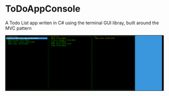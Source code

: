 # ToDoAppConsole

A Todo List app writen in C# using the terminal GUI libray, built around the MVC pattern

![img](screnShot.png)
